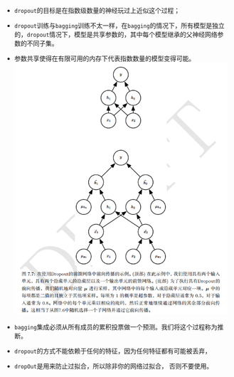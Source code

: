 * `dropout`的目标是在指数级数量的神经玩过上近似这个过程；
* `dropout`训练与`bagging`训练不太一样，在`bagging`的情况下，所有模型是独立的，`dropout`情况下，模型是共享参数的，其中每个模型继承的父神经网络参数的不同子集。
* 参数共享使得在有限可用的内存下代表指数数量的模型变得可能。
  ![](readme/13.08-01-dropout_01.png)

* `bagging`集成必须从所有成员的累积投票做一个预测。我们将这个过程称为推断。
* `dropout`的方式不能依赖于任何的特征，因为任何特征都有可能被丢弃，
* `dropOut`是用来防止过拟合，所以除非你的网络过拟合， 否则不要使用。
